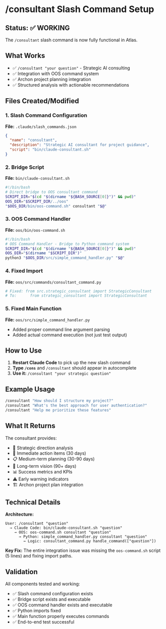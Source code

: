 # /consultant Slash Command Setup

## Status: ✅ **WORKING**

The `/consultant` slash command is now fully functional in Atlas.

## What Works

- ✅ `/consultant "your question"` - Strategic AI consulting
- ✅ Integration with OOS command system
- ✅ Archon project planning integration
- ✅ Structured analysis with actionable recommendations

## Files Created/Modified

### 1. Slash Command Configuration
**File:** `.claude/slash_commands.json`
```json
{
  "name": "consultant",
  "description": "Strategic AI consultant for project guidance",
  "script": "bin/claude-consultant.sh"
}
```

### 2. Bridge Script
**File:** `bin/claude-consultant.sh`
```bash
#!/bin/bash
# Direct bridge to OOS consultant command
SCRIPT_DIR="$(cd "$(dirname "${BASH_SOURCE[0]}")" && pwd)"
OOS_DIR="$SCRIPT_DIR/../oos"
"$OOS_DIR/bin/oos-command.sh" consultant "$@"
```

### 3. OOS Command Handler
**File:** `oos/bin/oos-command.sh`
```bash
#!/bin/bash
# OOS Command Handler - Bridge to Python command system
SCRIPT_DIR="$(cd "$(dirname "${BASH_SOURCE[0]}")" && pwd)"
OOS_DIR="$(dirname "$SCRIPT_DIR")"
python3 "$OOS_DIR/src/simple_command_handler.py" "$@"
```

### 4. Fixed Import
**File:** `oos/src/commands/consultant_command.py`
```python
# Fixed: from src.strategic_consultant import StrategicConsultant
# To:      from strategic_consultant import StrategicConsultant
```

### 5. Fixed Main Function
**File:** `oos/src/simple_command_handler.py`
- Added proper command line argument parsing
- Added actual command execution (not just test output)

## How to Use

1. **Restart Claude Code** to pick up the new slash command
2. **Type `/cons`** and `/consultant` should appear in autocomplete
3. **Use it:** `/consultant "your strategic question"`

## Example Usage

```bash
/consultant "How should I structure my project?"
/consultant "What's the best approach for user authentication?"
/consultant "Help me prioritize these features"
```

## What It Returns

The consultant provides:
- 🎯 Strategic direction analysis
- 🚀 Immediate action items (30 days)
- 📋 Medium-term planning (30-90 days)
- 🔮 Long-term vision (90+ days)
- 📊 Success metrics and KPIs
- ⚠️ Early warning indicators
- 🏗️ Archon project plan integration

## Technical Details

**Architecture:**
```
User: /consultant "question"
  → Claude Code: bin/claude-consultant.sh "question"
    → OOS: oos-command.sh consultant "question"
      → Python: simple_command_handler.py consultant "question"
        → Logic: consultant_command.py handle_command(["question"])
```

**Key Fix:** The entire integration issue was missing the `oos-command.sh` script (5 lines) and fixing import paths.

## Validation

All components tested and working:
- ✅ Slash command configuration exists
- ✅ Bridge script exists and executable
- ✅ OOS command handler exists and executable
- ✅ Python imports fixed
- ✅ Main function properly executes commands
- ✅ End-to-end test successful